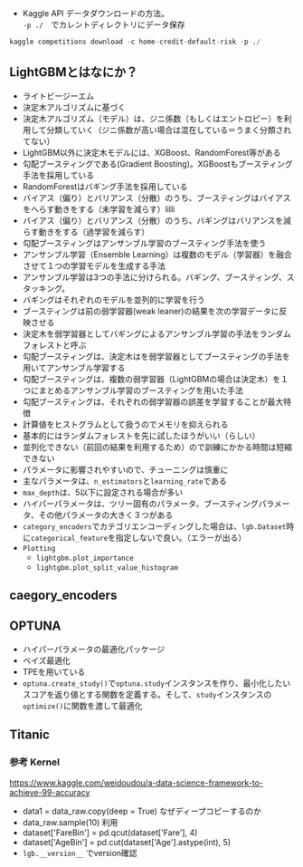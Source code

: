 
- Kaggle API データダウンロードの方法。  
`-p ./`　でカレントディレクトリにデータ保存
```python
kaggle competitions download -c home-credit-default-risk -p ./
```
## LightGBMとはなにか？
- ライトビージーエム
- 決定木アルゴリズムに基づく
- 決定木アルゴリズム（モデル）は、ジニ係数（もしくはエントロピー）を利用して分類していく（ジニ係数が高い場合は混在している＝うまく分類されてない）
- LightGBM以外に決定木モデルには、XGBoost、RandomForest等がある
- 勾配ブースティングである(Gradient Boosting)。XGBoostもブースティング手法を採用している
- RandomForestはバギング手法を採用している
- バイアス（偏り）とバリアンス（分散）のうち、ブースティングはバイアスをへらす動きをする（未学習を減らす）lilli
- バイアス（偏り）とバリアンス（分散）のうち、バギングはバリアンスを減らす動きをする（過学習を減らす）
- 勾配ブースティングはアンサンブル学習のブースティング手法を使う
- アンサンブル学習（Ensemble Learning）は複数のモデル（学習器）を融合させて１つの学習モデルを生成する手法
- アンサンブル学習は3つの手法に分けられる。バギング、ブースティング、スタッキング。
- バギングはそれぞれのモデルを並列的に学習を行う
- ブースティングは前の弱学習器(weak leaner)の結果を次の学習データに反映させる
- 決定木を弱学習器としてバギングによるアンサンブル学習の手法をランダムフォレストと呼ぶ
- 勾配ブースティングは、決定木はを弱学習器としてブースティングの手法を用いてアンサンブル学習する
- 勾配ブースティングは、複数の弱学習器（LightGBMの場合は決定木）を１つにまとめるアンサンブル学習のブースティングを用いた手法
- 勾配ブースティングは、それぞれの弱学習器の誤差を学習することが最大特徴
- 計算値をヒストグラムとして扱うのでメモリを抑えられる
- 基本的にはランダムフォレストを先に試したほうがいい（らしい）
- 並列化できない（前回の結果を利用するため）ので訓練にかかる時間は短縮できない
- パラメータに影響されやすいので、チューニングは慎重に
- 主なパラメータは、`n_estimators`と`learning_rate`である
- `max_depth`は、5以下に設定される場合が多い
- ハイパーパラメータは、ツリー固有のパラメータ、ブースティングパラメータ、その他パラメータの大きく３つがある
- `category_encoders`でカテゴリエンコーディングした場合は、`lgb.Dataset`時に`categorical_feature`を指定しないで良い。（エラーが出る）
- `Plotting`
    - `lightgbm.plot_importance`
    - `lightgbm.plot_split_value_histogram`

## caegory_encoders


## OPTUNA
- ハイパーパラメータの最適化パッケージ
- ベイズ最適化
- TPEを用いている
- `optuna.create_study()`で`optuna.study`インスタンスを作り、最小化したいスコアを返り値とする関数を定義する。そして、`study`インスタンスの`optimize()`に関数を渡して最適化

## Titanic

### 参考 Kernel
https://www.kaggle.com/weidoudou/a-data-science-framework-to-achieve-99-accuracy  

- data1 = data_raw.copy(deep = True) なぜディープコピーするのか
- data_raw.sample(10) 利用
- dataset['FareBin'] = pd.qcut(dataset['Fare'], 4)
- dataset['AgeBin'] = pd.cut(dataset['Age'].astype(int), 5)
- `lgb.__version__` でversion確認

